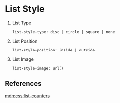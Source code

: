 # List Style

1. List Type

    `list-style-type: disc | circle | square | none`

2. List Position

    `list-style-position: inside | outside`

3. List Image

    `list-style-image: url()`

## References

[mdn:css:list-counters](https://developer.mozilla.org/en-US/docs/Web/CSS/CSS_Lists_and_Counters)
